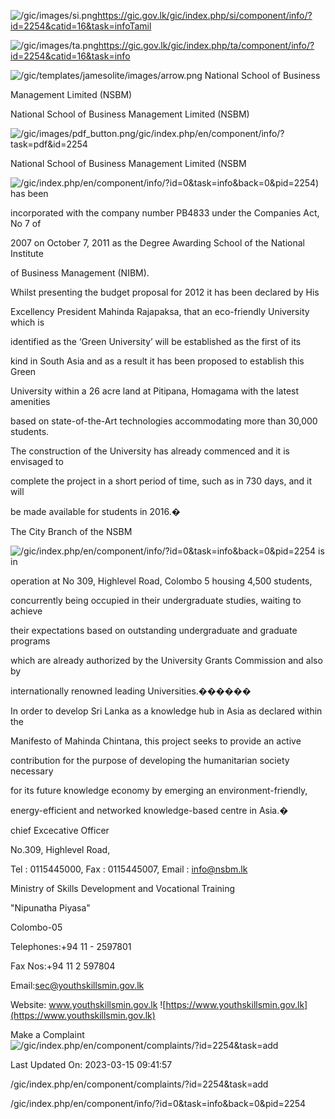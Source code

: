 <!-- Source: https://gic.gov.lk/gic/index.php/en/component/info/?id=2254&catid=16&task=info -->

![/gic/images/si.png](/gic/images/si.png)https://gic.gov.lk/gic/index.php/si/component/info/?id=2254&catid=16&task=infoTamil

![/gic/images/ta.png](/gic/images/ta.png)https://gic.gov.lk/gic/index.php/ta/component/info/?id=2254&catid=16&task=info

![/gic/templates/jamesolite/images/arrow.png](/gic/templates/jamesolite/images/arrow.png) National School of Business

Management Limited (NSBM)

National School of Business Management Limited (NSBM)

![/gic/images/pdf_button.png](/gic/images/pdf_button.png)/gic/index.php/en/component/info/?task=pdf&id=2254

National School of Business Management Limited (NSBM

![/gic/index.php/en/component/info/?id=0&task=info&back=0&pid=2254](/gic/index.php/en/component/info/?id=0&task=info&back=0&pid=2254)) has been

incorporated with the company number PB4833 under the Companies Act, No 7 of

2007 on October 7, 2011 as the Degree Awarding School of the National Institute

of Business Management (NIBM).

Whilst presenting the budget proposal for 2012 it has been declared by His

Excellency President Mahinda Rajapaksa, that an eco-friendly University which is

identified as the ‘Green University’ will be established as the first of its

kind in South Asia and as a result it has been proposed to establish this Green

University within a 26 acre land at Pitipana, Homagama with the latest amenities

based on state-of-the-Art technologies accommodating more than 30,000 students.

The construction of the University has already commenced and it is envisaged to

complete the project in a short period of time, such as in 730 days, and it will

be made available for students in 2016.�

The City Branch of the NSBM

![/gic/index.php/en/component/info/?id=0&task=info&back=0&pid=2254](/gic/index.php/en/component/info/?id=0&task=info&back=0&pid=2254) is in

operation at No 309, Highlevel Road, Colombo 5 housing 4,500 students,

concurrently being occupied in their undergraduate studies, waiting to achieve

their expectations based on outstanding undergraduate and graduate programs

which are already authorized by the University Grants Commission and also by

internationally renowned leading Universities.������

In order to develop Sri Lanka as a knowledge hub in Asia as declared within the

Manifesto of Mahinda Chintana, this project seeks to provide an active

contribution for the purpose of developing the humanitarian society necessary

for its future knowledge economy by emerging an environment-friendly,

energy-efficient and networked knowledge-based centre in Asia.�

chief Excecative Officer

No.309, Highlevel Road,

Tel : 0115445000, Fax : 0115445007, Email : info@nsbm.lk

Ministry of Skills Development and Vocational Training

"Nipunatha Piyasa"

Colombo-05

Telephones:+94 11 - 2597801

Fax Nos:+94 11 2 597804

Email:sec@youthskillsmin.gov.lk

Website: www.youthskillsmin.gov.lk ![https://www.youthskillsmin.gov.lk](https://www.youthskillsmin.gov.lk)

Make a Complaint ![/gic/index.php/en/component/complaints/?id=2254&task=add](/gic/index.php/en/component/complaints/?id=2254&task=add)

Last Updated On: 2023-03-15 09:41:57

/gic/index.php/en/component/complaints/?id=2254&task=add

/gic/index.php/en/component/info/?id=0&task=info&back=0&pid=2254
